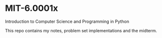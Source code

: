 # MIT-6.0001x
Introduction to Computer Science and Programming in Python

This repo contains my notes, problem set implementations and the midterm.